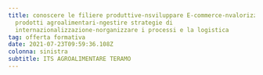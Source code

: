 ```yaml
---
title: conoscere le filiere produttive-nsviluppare E-commerce-nvalorizzare i
  prodotti agroalimentari-ngestire strategie di
  internazionalizzazione-norganizzare i processi e la logistica
tag: offerta formativa
date: 2021-07-23T09:59:36.108Z
colonna: sinistra
subtitle: ITS AGROALIMENTARE TERAMO
---
```

